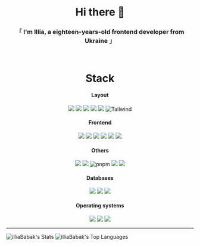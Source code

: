 <h1 align='center' color='white'>Hi there 👋</h1>
<h3 align='center' color='white'>「 I'm Illia, a eighteen-years-old frontend developer from Ukraine 」</h3><br>

<div align='center'>
  <h1>Stack</h1>
  
  <div>
    <h4>Layout</h4>
    <img src="https://img.shields.io/badge/-HTML5-E34F26?style=for-the-badge&logo=HTML5&logoColor=white&logoWidth=10" alt=" " />
    <img src="https://img.shields.io/badge/-CSS3-1572B6?style=for-the-badge&logo=CSS3&logoColor=white&logoWidth=10" alt=" " />
    <img src="https://img.shields.io/badge/-Scss-CC6699?style=for-the-badge&logo=Sass&logoColor=white&logoWidth=10" alt=" " />
    <img src="https://img.shields.io/badge/Less-1D365D?style=for-the-badge&logo=Less&logoColor=white&logoWidth=10" alt=" " />
    <img src="https://img.shields.io/badge/-Bootstrap-7952B3?style=for-the-badge&logo=Bootstrap&logoColor=white&logoWidth=10" alt=" " />
    <img src="https://img.shields.io/badge/Tailwind-06B6D4?style=for-the-badge&logo=Tailwindcss&logoColor=fff&logoWidth=10" alt="Tailwind" />
    </div>

  <div>
    <h4>Frontend</h4>
   <img src="https://img.shields.io/badge/-JavaScript-F7DF1E?style=for-the-badge&logo=JavaScript&logoColor=white&logoWidth=10" alt=" " />
   <img src="https://img.shields.io/badge/-TypeScript-3178C6?style=for-the-badge&logo=TypeScript&logoColor=white&logoWidth=10" alt=" " />
   <img src="https://img.shields.io/badge/-React-61DAFB?style=for-the-badge&logo=React&logoColor=white&logoWidth=10" alt=" " />
   <img src="https://img.shields.io/badge/Redux-764ABC?style=for-the-badge&logo=Redux&logoColor=white&logoWidth=10" alt=" " />
   <img src="https://img.shields.io/badge/React%20Query-FF4154?style=for-the-badge&logo=React Query&logoColor=white&logoWidth=10" alt=" " />
     <img src="https://img.shields.io/badge/React%20Bootstrap-41E0FD?style=for-the-badge&logo=React Bootstrap&logoColor=white&logoWidth=10" alt=" " />
  </div>

  <div>
    <h4>Others</h4>
    <img src="https://img.shields.io/badge/Npm-CB3837?style=for-the-badge&logo=Npm&logoColor=white&logoWidth=10" alt=" " />
    <img src="https://img.shields.io/badge/Yarn-2C8EBB?style=for-the-badge&logo=Yarn&logoColor=white&logoWidth=10" alt=" " />
    <img src="https://img.shields.io/badge/pnpm-F69220?style=for-the-badge&logo=pnpm&logoColor=fff&logoWidth=10" alt="pnpm" />
    <img src="https://img.shields.io/badge/Axios-5A29E4?style=for-the-badge&logo=Axios&logoColor=white&logoWidth=10" alt=" " />
    <img src="https://img.shields.io/badge/-Git-F05032?style=for-the-badge&logo=Git&logoColor=white&logoWidth=10" alt=" " />
  </div>

  <div>
    <h4>Databases</h4>
     <img src="https://img.shields.io/badge/Supabase-3FCF8E?style=for-the-badge&logo=Supabase&logoColor=white&logoWidth=10" alt=" " />
    <img src="https://img.shields.io/badge/MySQL-4479A1?style=for-the-badge&logo=MySQL&logoColor=white&logoWidth=10" alt=" " />
    <img src="https://img.shields.io/badge/PostgreSQL-4169E1?style=for-the-badge&logo=PostgreSQL&logoColor=white&logoWidth=10" alt=" " />
  </div>
 
  <div>
    <h4>Operating systems</h4>
    <img src="https://img.shields.io/badge/Windows-0078D4?style=for-the-badge&logo=Windows&logoColor=white&logoWidth=10" alt=" " />
    <img src="https://img.shields.io/badge/macOs-000000?style=for-the-badge&logo=macOs&logoColor=white&logoWidth=10" alt=" " />
    <img src="https://img.shields.io/badge/Linux-FCC624?style=for-the-badge&logo=Linux&logoColor=white&logoWidth=10" alt=" " />
  </div>
   
  ---
</div>

![illiaBabak's Stats](https://github-readme-stats.vercel.app/api?username=illiaBabak&theme=tokyonight&show_icons=true&hide_border=true&count_private=false)
![illiaBabak's Top Languages](https://github-readme-stats.vercel.app/api/top-langs/?username=illiaBabak&theme=tokyonight&show_icons=true&hide_border=true&layout=compact)


